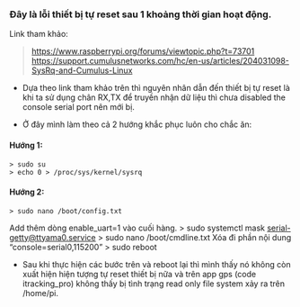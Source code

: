 ### Đây là lỗi thiết bị tự reset sau 1 khoảng thời gian hoạt động.

Link tham khảo:
> https://www.raspberrypi.org/forums/viewtopic.php?t=73701
> https://support.cumulusnetworks.com/hc/en-us/articles/204031098-SysRq-and-Cumulus-Linux


- Dựa theo link tham khảo trên thì nguyên nhân dẫn đến thiết bị tự reset là khi ta sử dụng chân RX,TX để truyền nhận dữ liệu thì chưa disabled the console serial port nên mới bị.

- Ở đây mình làm theo cả 2 hướng khắc phục luôn cho chắc ăn:
#### Hướng 1:
	> sudo su
	> echo 0 > /proc/sys/kernel/sysrq
#### Hướng 2:
	> sudo nano /boot/config.txt 
Add thêm dòng enable_uart=1 vào cuối hàng.
	> sudo systemctl mask serial-getty@ttyama0.service
	> sudo nano /boot/cmdline.txt
Xóa đi phần nội dung “console=serial0,115200”
	> sudo reboot

- Sau khi thực hiện các bước trên và reboot lại thì mình thấy nó không còn xuất hiện hiện tượng tự reset thiết bị nữa và trên app gps (code itracking_pro) không thấy bị tình trạng read only file system xảy ra trên /home/pi.





